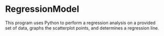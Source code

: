 # RegressionModel
This program uses Python to perform a regression analysis on a provided set of data, graphs the scatterplot points, and determines a regression line. 

